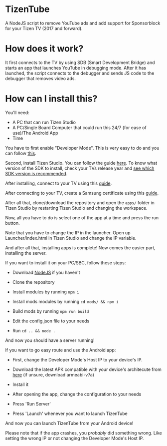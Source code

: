# TizenTube
A NodeJS script to remove YouTube ads and add support for Sponsorblock for your Tizen TV (2017 and forward).

# How does it work?
It first connects to the TV by using SDB (Smart Development Bridge) and starts an app that launches YouTube in debugging mode. After it has launched, the script connects to the debugger and sends JS code to the debugger that removes video ads.

# How can I install this?
You'll need:
* A PC that can run Tizen Studio
* A PC/Single Board Computer that could run this 24/7 (for ease of use)/The Android App
* Time

You have to first enable "Developer Mode". This is very easy to do and you can follow [this](https://developer.samsung.com/smarttv/develop/getting-started/using-sdk/tv-device.html).

Second, install Tizen Studio. You can follow the guide [here](https://developer.samsung.com/smarttv/develop/getting-started/setting-up-sdk/installing-tv-sdk.html). To know what version of the SDK to install, check your TVs release year and [see which SDK version is recommended](https://developer.samsung.com/smarttv/develop/specifications/tv-model-groups.html).

After installing, connect to your TV using this [guide](https://developer.samsung.com/smarttv/develop/getting-started/using-sdk/tv-device.html#:~:text=Connect%20the%20TV%20to%20the%20SDK%3A).

After connecting to your TV, create a Samsung certificate using this [guide](https://developer.samsung.com/smarttv/develop/getting-started/setting-up-sdk/creating-certificates.html).

After all that, clone/download the repository and open the `apps/` folder in Tizen Studio by restarting Tizen Studio and changing the workspace. 

Now, all you have to do is select one of the app at a time and press the run button.

Note that you have to change the IP in the launcher. Open up Launcher/index.html in Tizen Studio and change the IP variable.

And after all that, installing apps is complete! Now comes the easier part, installing the server.

If you want to install it on your PC/SBC, follow these steps:

* Download [NodeJS](https://nodejs.org) if you haven't

* Clone the repository

* Install modules by running `npm i`

* Install mods modules by running `cd mods/ && npm i`

* Build mods by running `npm run build`

* Edit the config.json file to your needs

* Run `cd .. && node .`

And now you should have a server running!

If you want to go easy route and use the Android app:

* First, change the Developer Mode's Host IP to your device's IP.

* Download the latest APK compatible with your device's architecute from [here](https://github.com/reisxd/TizenTube/releases/latest) (if unsure, download armeabi-v7a)

* Install it

* After opening the app, change the configuration to your needs

* Press 'Run Server'

* Press 'Launch' whenever you want to launch TizenTube

And now you can launch TizenTube from your Android device!

Please note that if the app crashes, you _probably_ did something wrong. Like setting the wrong IP or not changing the Developer Mode's Host IP.